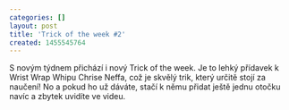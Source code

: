 ```yaml
---
categories: []
layout: post
title: 'Trick of the week #2'
created: 1455545764
---
```

<p>S novým týdnem přichází i nový Trick of the week. Je to lehký přídavek k Wrist Wrap Whipu Chrise Neffa, což je skvělý trik, který určitě stojí za naučení! No a pokud ho už dáváte, stačí k němu přidat ještě jednu otočku navíc a zbytek uvidíte ve videu.</p>

<p><div class="youtube-player" data-id="BUde8SE92R4"></div></p>

<p>&nbsp;</p>
